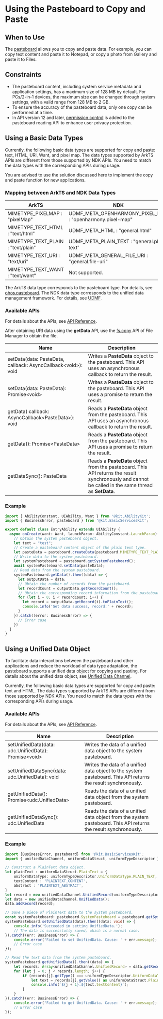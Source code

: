 # Using the Pasteboard to Copy and Paste
<!--Kit: Basic Services Kit-->
<!--Subsystem: MiscServices-->
<!--Owner: @yangxiaodong41-->
<!--Designer: @guo867-->
<!--Tester: @maxiaorong2-->
<!--Adviser: @fang-jinxu-->

## When to Use

The [pasteboard](../../reference/apis-basic-services-kit/js-apis-pasteboard.md) allows you to copy and paste data. For example, you can copy text content and paste it to Notepad, or copy a photo from Gallery and paste it to Files.

## Constraints

- The pasteboard content, including system service metadata and application settings, has a maximum size of 128 MB by default. For PCs/2-in-1 devices, the maximum size can be changed through system settings, with a valid range from 128 MB to 2 GB.
- To ensure the accuracy of the pasteboard data, only one copy can be performed at a time.
- In API version 12 and later, [permission control](get-pastedata-permission-guidelines.md) is added to the pasteboard reading API to enhance user privacy protection.

## Using a Basic Data Types

Currently, the following basic data types are supported for copy and paste: text, HTML, URI, Want, and pixel map. The data types supported by ArkTS APIs are different from those supported by NDK APIs. You need to match the data types with the corresponding APIs during usage.

You are advised to use the solution discussed here to implement the copy and paste function for new applications.

### Mapping between ArkTS and NDK Data Types
| ArkTS| NDK                                                                                                                                       |
| -------- |----------------------------------------------------------------------------------------------------------------------------------------|
| MIMETYPE_PIXELMAP : "pixelMap" | UDMF_META_OPENHARMONY_PIXEL_MAP : "openharmony.pixel-map" |
| MIMETYPE_TEXT_HTML : "text/html" | UDMF_META_HTML : "general.html" |
| MIMETYPE_TEXT_PLAIN : "text/plain" | UDMF_META_PLAIN_TEXT : "general.plain-text" |
| MIMETYPE_TEXT_URI : "text/uri" | UDMF_META_GENERAL_FILE_URI : "general.file-uri" |
| MIMETYPE_TEXT_WANT : "text/want" | Not supported.|

The ArkTS data type corresponds to the pasteboard type. For details, see [ohos.pasteboard](../../reference/apis-basic-services-kit/js-apis-pasteboard.md). The NDK data type corresponds to the unified data management framework. For details, see [UDMF](../../reference/apis-arkdata/capi-udmf.md).

### Available APIs

For details about the APIs, see [API Reference](../../reference/apis-basic-services-kit/js-apis-pasteboard.md#getdata9).

After obtaining URI data using the **getData** API, use the [fs.copy](../../reference/apis-core-file-kit/js-apis-file-fs.md#fscopy11) API of File Manager to obtain the file.

| Name| Description                                                                                                                                       |
| -------- |----------------------------------------------------------------------------------------------------------------------------------------|
| setData(data: PasteData, callback: AsyncCallback&lt;void&gt;): void | Writes a **PasteData** object to the pasteboard. This API uses an asynchronous callback to return the result.|
| setData(data: PasteData): Promise&lt;void&gt; | Writes a **PasteData** object to the pasteboard. This API uses a promise to return the result.|
| getData( callback: AsyncCallback&lt;PasteData&gt;): void | Reads a **PasteData** object from the pasteboard. This API uses an asynchronous callback to return the result.|
| getData(): Promise&lt;PasteData&gt; | Reads a **PasteData** object from the pasteboard. This API uses a promise to return the result.|
| getDataSync(): PasteData | Reads a **PasteData** object from the pasteboard. This API returns the result synchronously and cannot be called in the same thread as **SetData**.|

### Example
```ts
import { AbilityConstant, UIAbility, Want } from '@kit.AbilityKit';
import { BusinessError, pasteboard } from '@kit.BasicServicesKit';

export default class EntryAbility extends UIAbility {
  async onCreate(want: Want, launchParam: AbilityConstant.LaunchParam): Promise<void> {
    // Obtain the system pasteboard object.
    let text = "test";
    // Create a pasteboard content object of the plain text type.
    let pasteData = pasteboard.createData(pasteboard.MIMETYPE_TEXT_PLAIN, text);
    // Write data to the system pasteboard.
    let systemPasteboard = pasteboard.getSystemPasteboard();
    await systemPasteboard.setData(pasteData);
    // Read data from the system pasteboard.
    systemPasteboard.getData().then((data) => {
      let outputData = data;
      // Obtain the number of records from the pasteboard.
      let recordCount = outputData.getRecordCount();
      // Obtain the corresponding record information from the pasteboard data.
      for (let i = 0; i < recordCount; i++) {
        let record = outputData.getRecord(i).toPlainText();
        console.info('Get data success, record:' + record);
      }
    }).catch((error: BusinessError) => {
      // Error case
    })
  }
}
```

## Using a Unified Data Object

To facilitate data interactions between the pasteboard and other applications and reduce the workload of data type adaptation, the pasteboard supports a unified data object for copying and pasting. For details about the unified data object, see [Unified Data Channel](../../reference/apis-arkdata/js-apis-data-unifiedDataChannel.md).

Currently, the following basic data types are supported for copy and paste: text and HTML. The data types supported by ArkTS APIs are different from those supported by NDK APIs. You need to match the data types with the corresponding APIs during usage.

### Available APIs

For details about the APIs, see [API Reference](../../reference/apis-basic-services-kit/js-apis-pasteboard.md#getunifieddata12).

| Name| Description                                                                                                                                       |
| -------- |----------------------------------------------------------------------------------------------------------------------------------------|
| setUnifiedData(data: udc.UnifiedData): Promise\<void\> | Writes the data of a unified data object to the system pasteboard. |
| setUnifiedDataSync(data: udc.UnifiedData): void | Writes the data of a unified data object to the system pasteboard. This API returns the result synchronously.                                                                                                                         |
| getUnifiedData(): Promise\<udc.UnifiedData\> | Reads the data of a unified data object from the system pasteboard.                                                                                                                         |
| getUnifiedDataSync(): udc.UnifiedData | Reads the data of a unified data object from the system pasteboard. This API returns the result synchronously. |

### Example
```ts
import {BusinessError, pasteboard} from '@kit.BasicServicesKit';
import { unifiedDataChannel, uniformDataStruct, uniformTypeDescriptor } from '@kit.ArkData';

// Construct a PlainText data object.
let plainText : uniformDataStruct.PlainText = {
    uniformDataType: uniformTypeDescriptor.UniformDataType.PLAIN_TEXT,
    textContent : 'PLAINTEXT_CONTENT',
    abstract : 'PLAINTEXT_ABSTRACT',
}
let record = new unifiedDataChannel.UnifiedRecord(uniformTypeDescriptor.UniformDataType.PLAIN_TEXT, plainText);
let data = new unifiedDataChannel.UnifiedData();
data.addRecord(record);

// Save a piece of PlainText data to the system pasteboard.
const systemPasteboard: pasteboard.SystemPasteboard = pasteboard.getSystemPasteboard();
systemPasteboard.setUnifiedData(data).then((data: void) => {
    console.info('Succeeded in setting UnifiedData.');
    // The data is successfully saved, which is a normal case.
}).catch((err: BusinessError) => {
    console.error('Failed to set UnifiedData. Cause: ' + err.message);
    // Error case
});

// Read the text data from the system pasteboard.
systemPasteboard.getUnifiedData().then((data) => {
    let records: Array<unifiedDataChannel.UnifiedRecord> = data.getRecords();
    for (let j = 0; j < records.length; j++) {
        if (records[j].getType() === uniformTypeDescriptor.UniformDataType.PLAIN_TEXT) {
            let text = records[j].getValue() as uniformDataStruct.PlainText;
            console.info(`${j + 1}.${text.textContent}`);
        }
    }
}).catch((err: BusinessError) => {
    console.error('Failed to get UnifiedData. Cause: ' + err.message);
    // Error case
});
```

<!--RP1-->
<!--RP1End-->

